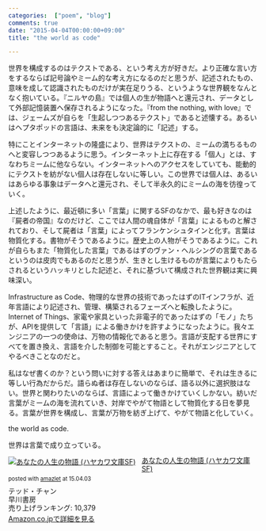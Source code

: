 ```yaml
---
categories:  ["poem", "blog"]
comments: true
date: "2015-04-04T00:00:00+09:00"
title: "the world as code"

---
```


世界を構成するのはテクストである、という考え方が好きだ。より正確な言い方をするならば記号論やミーム的な考え方になるのだと思うが、記述されたもの、意味を成して認識されたものだけが実在足りうる、というような世界観をなんとなく抱いている。『ニルヤの島』では個人の生が物語へと還元され、データとして外部記憶装置へ保存されるようになった。『from the nothing, with love』では、ジェームズが自らを「生起しつつあるテクスト」であると述懐する。あるいはヘプタポッドの言語は、未来をも決定論的に「記述」する。

特にことインターネットの隆盛により、世界はテクストの、ミームの満ちるものへと変容しつつあるように思う。インターネット上に存在する「個人」とは、すなわちミームに他ならない。インターネットへのアクセスをしていても、能動的にテクストを紡がない個人は存在しないに等しい。この世界では個人は、あるいはあらゆる事象はデータへと還元され、そして半永久的にミームの海を彷徨っていく。

上述したように、最近頓に多い「言葉」に関するSFのなかで、最も好きなのは『屍者の帝国』なのだけど、ここでは人間の魂自体が「言葉」によるものと解されており、そして屍者は「言葉」によってフランケンシュタインと化す。言葉は物質化する。書物がそうであるように。歴史上の人物がそうであるように。これが自らもまた「物質化した言葉」であるはずのヴァン・ヘルシングの言葉であるというのは皮肉でもあるのだと思うが、生きとし生けるものが言葉によりもたらされるというハッキリとした記述と、それに基づいて構成された世界観は実に興味深い。

Infrastructure as Code、物理的な世界の技術であったはずのITインフラが、近年言語により記述され、管理、構築されるフェーズへと転換したように。Internet of Things、家電や家具といった非電子的であったはずの「モノ」たちが、APIを提供して「言語」による働きかけを許すようになったように。我々エンジニアの一つの使命は、万物の情報化であると思う。言語が支配する世界にすべてを置き換え、言語を介した制御を可能とすること。それがエンジニアとしてやるべきことなのだと。

私はなぜ書くのか？という問いに対する答えはあまりに簡単で、それは生きるに等しい行為だからだ。語らぬ者は存在しないのならば、語る以外に選択肢はない。世界と関わりたいのならば、言語によって働きかけていくしかない。紡いだ言葉がミームの海を流れていき、対岸でやがて物語として物質化する日を夢見る。言葉が世界を構成し、言葉が万物を紡ぎ上げて、やがて物語と化していく。

the world as code.

世界は言葉で成り立っている。

<div class="amazlet-box" style="margin-bottom:0px;"><div class="amazlet-image" style="float:left;margin:0px 12px 1px 0px;"><a href="http://www.amazon.co.jp/exec/obidos/ASIN/4150114587/diary081213-22/ref=nosim/" name="amazletlink" target="_blank"><img src="http://ecx.images-amazon.com/images/I/51191C0153L._SL160_.jpg" alt="あなたの人生の物語 (ハヤカワ文庫SF)" style="border: none;" /></a></div><div class="amazlet-info" style="line-height:120%; margin-bottom: 10px"><div class="amazlet-name" style="margin-bottom:10px;line-height:120%"><a href="http://www.amazon.co.jp/exec/obidos/ASIN/4150114587/diary081213-22/ref=nosim/" name="amazletlink" target="_blank">あなたの人生の物語 (ハヤカワ文庫SF)</a><div class="amazlet-powered-date" style="font-size:80%;margin-top:5px;line-height:120%">posted with <a href="http://www.amazlet.com/" title="amazlet" target="_blank">amazlet</a> at 15.04.03</div></div><div class="amazlet-detail">テッド・チャン <br />早川書房 <br />売り上げランキング: 10,379<br /></div><div class="amazlet-sub-info" style="float: left;"><div class="amazlet-link" style="margin-top: 5px"><a href="http://www.amazon.co.jp/exec/obidos/ASIN/4150114587/diary081213-22/ref=nosim/" name="amazletlink" target="_blank">Amazon.co.jpで詳細を見る</a></div></div></div><div class="amazlet-footer" style="clear: left"></div></div>

